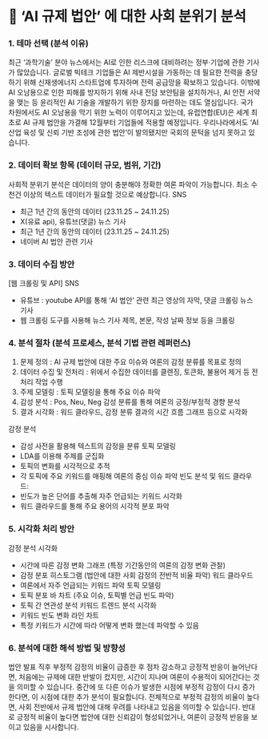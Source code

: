 # 🔬 ‘AI 규제 법안’ 에 대한 사회 분위기 분석

### 1.	테마 선택 (분석 이유)
최근 ‘과학기술’ 분야 뉴스에서는 AI로 인한 리스크에 대비하려는 정부·기업에 관한 기사가 많았습니다. 글로벌 빅테크 기업들은 AI 제반시설을 가동하는 데 필요한 전력을 충당하기 위해 신재생에너지 스타트업에 투자하며 전력 공급망을 확보하고 있습니다. 이밖에 AI 오남용으로 인한 피해를 방지하기 위해 사내 전담 보안팀을 설치하거나, AI 안전 서약을 맺는 등 윤리적인 AI 기술을 개발하기 위한 장치를 마련하는 데도 열심입니다. 국가 차원에서도 AI 오남용을 막기 위한 노력이 이루어지고 있는데, 유럽연합(EU)은 세계 최초로 AI 규제 법안을 가결해 12월부터 기업들에 적용할 예정입니다. 우리나라에서도 ‘AI 산업 육성 및 신뢰 기반 조성에 관한 법안’이 발의됐지만 국회의 문턱을 넘지 못하고 있습니다.


### 2.	데이터 확보 항목 (데이터 규모, 범위, 기간)
사회적 분위기 분석은 데이터의 양이 충분해야 정확한 여론 파악이 가능합니다. 최소 수천건 이상의 텍스트 데이터가 필요할 것으로 예상합니다.
SNS 
-	최근 1년 간의 동안의 데이터 (23.11.25 ~ 24.11.25)
-	X(유료 api), 유튜브(댓글)
뉴스 기사 
-	최근 1년 간의 동안의 데이터 (23.11.25 ~ 24.11.25)
-	네이버 AI 법안 관련 기사


### 3.	데이터 수집 방안
[웹 크롤링 및 API]
SNS
-	유튜브 : youtube API를 통해 ‘AI 법안’ 관련 최근 영상의 자막, 댓글 크롤링
뉴스 기사
-	웹 크롤링 도구를 사용해 뉴스 기사 제목, 본문, 작성 날짜 정보 등을 크롤링


### 4.	분석 절차 (분석 프로세스, 분석 기법 관련 레퍼런스)
1)	문제 정의 : AI 규제 법안에 대한 주요 이슈와 여론의 감정 분류를 목표로 정의
2)	데이터 수집 및 전처리 : 위에서 수집한 데이터를 클렌징, 토큰화, 불용어 제거 등 전처리 작업 수행
3)	주제 모델링 : 토픽 모델링을 통해 주요 이슈 파악
4)	감성 분석 : Pos, Neu, Neg 감성 분류를 통해 여론의 긍정/부정적 경향 분석
5)	결과 시각화 : 워드 클라우드, 감정 분류 결과의 시간 흐름 그래프 등으로 시각화

감정 분석  
-	감성 사전을 활용해 텍스트의 감정을 분류
토픽 모델링 
-	LDA를 이용해 주제를 군집화
-	토픽의 변화를 시각적으로 추적 
-	각 토픽에 주요 키워드를 매핑해 여론의 중심 이슈 파악
빈도 분석 및 워드 클라우드:
-	빈도가 높은 단어를 추출해 자주 언급되는 키워드 시각화
-	워드 클라우드를 통해 주요 용어의 시각적 분포 파악


### 5.	시각화 처리 방안
감정 분석 시각화
-	시간에 따른 감정 변화 그래프 (특정 기간동안의 여론의 감정 변화 관찰)
-	감정 분포 히스토그램 (법안에 대한 사회 감정의 전반적 비율 파악)
워드 클라우드
-	여론에서 자주 언급되는 키워드 파악
토픽 모델링
-	토픽 분포 바 차트 (주요 이슈, 토픽별 언급 빈도 파악)
-	토픽 간 연관성 분석
키워드 트렌드 분석 시각화
-	키워드 빈도 변화 라인 차트
-	특정 키워드가 시간에 따라 어떻게 변화 했는데 파악할 수 있음


### 6.	분석에 대한 해석 방법 및 방향성
법안 발표 직후 부정적 감정의 비율이 급증한 후 점차 감소하고 긍정적 반응이 늘어난다면, 처음에는 규제에 대한 반발이 컸지만, 시간이 지나며 여론이 수용적이 되어간다는 것을 의미할 수 있습니다.
중간에 또 다른 이슈가 발생한 시점에 부정적 감정이 다시 증가한다면, 이 시점에 대한 추가 분석이 필요합니다.
전체적으로 부정적 감정의 비율이 높다면, 사회 전반에서 규제 법안에 대해 우려를 나타내고 있음을 의미할 수 있습니다.
반대로 긍정적 비율이 높다면 법안에 대한 신뢰감이 형성되었거나, 여론이 긍정적 반응을 보이고 있음을 시사합니다.
